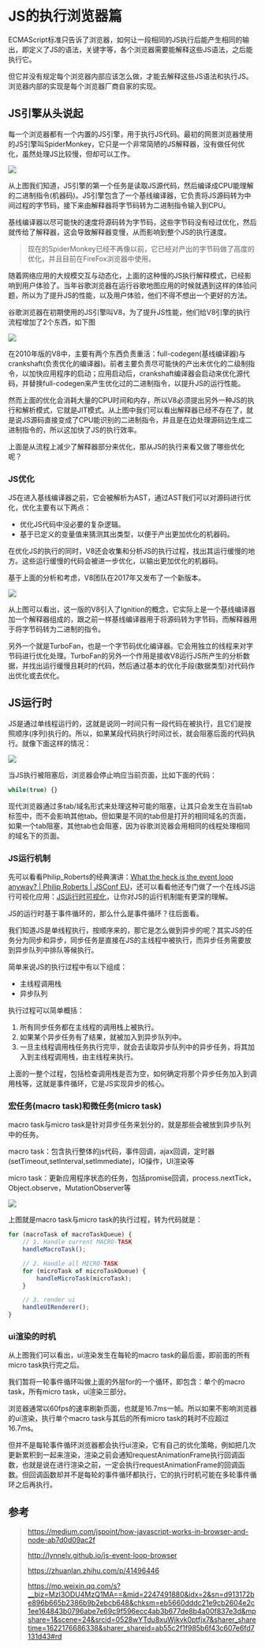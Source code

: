 # JS的执行浏览器篇

ECMAScript标准只告诉了浏览器，如何让一段相同的JS执行后能产生相同的输出，即定义了JS的语法，关键字等，各个浏览器需要能解释这些JS语法，之后能执行它。

但它并没有规定每个浏览器内部应该怎么做，才能去解释这些JS语法和执行JS。浏览器内部的实现是每个浏览器厂商自家的实现。

## JS引擎从头说起

每一个浏览器都有一个内置的JS引擎，用于执行JS代码。最初的网景浏览器使用的JS引擎叫SpiderMonkey，它只是一个非常简陋的JS解释器，没有做任何优化，虽然处理JS比较慢，但却可以工作。

![](https://cdn.jsdelivr.net/gh/ywxgod/image_source/imgs20210528220406.png)

从上图我们知道，JS引擎的第一个任务是读取JS源代码，然后编译成CPU能理解的二进制指令(机器码)。JS引擎包含了一个基线编译器，它负责将JS源码转为中间过程的字节码，接下来由解释器将字节码转为二进制指令输入到CPU。

基线编译器以尽可能快的速度将源码转为字节码，这些字节码没有经过优化，然后就传给了解释器，这会导致解释器变慢，从而影响到整个JS的执行速度。

>   现在的SpiderMonkey已经不再像以前，它已经对产出的字节码做了高度的优化，并且目前在FireFox浏览器中使用。

随着网络应用的大规模交互与动态化，上面的这种慢的JS执行解释模式，已经影响到用户体验了。当年谷歌浏览器在运行谷歌地图应用的时候就遇到这样的体验问题，所以为了提升JS的性能，以及用户体验，他们不得不想出一个更好的方法。

谷歌浏览器在初期使用的JS引擎叫V8，为了提升JS性能，他们给V8引擎的执行流程增加了2个东西，如下图

![](https://cdn.jsdelivr.net/gh/ywxgod/image_source/imgs20210528223029.png)

在2010年版的V8中，主要有两个东西负责重活：full-codegen(基线编译器)与crankshaft(负责优化的编译器)。前者主要负责尽可能快的产出未优化的二级制指令，以加快应用程序的启动；应用启动后，crankshaft编译器会启动来优化源代码，并替换full-codegen来产生优化过的二进制指令，以提升JS的运行性能。

然而上面的优化会消耗大量的CPU时间和内存，所以V8必须提出另外一种JS的执行和解析模式，它就是JIT模式。从上图中我们可以看出解释器已经不存在了，就是说JS源码直接变成了CPU能识别的二进制指令，并且是在边处理源码边生成二进制指令的，所以这加快了JS的执行效率。

上面是从流程上减少了解释器部分来优化，那从JS的执行来看又做了哪些优化呢？

### JS优化

JS在进入基线编译器之前，它会被解析为AST，通过AST我们可以对源码进行优化，优化主要有以下两点：

- 优化JS代码中没必要的复杂逻辑。
- 基于已定义的变量值来猜测其出类型，以便于产出更加优化的机器码。

在优化JS的执行的同时，V8还会收集和分析JS的执行过程，找出其运行缓慢的地方。这些运行缓慢的代码会被进一步优化，以输出更加优化的机器码。

基于上面的分析和考虑，V8团队在2017年又发布了一个新版本。

![](https://cdn.jsdelivr.net/gh/ywxgod/image_source/imgs20210528234657.png)

从上图可以看出，这一版的V8引入了Ignition的概念，它实际上是一个基线编译器加一个解释器组成的，跟之前一样基线编译器用于将源码转为字节码，而解释器用于将字节码转为二进制的指令。

另外一个就是TurboFan，也是一个字节码优化编译器。它会用独立的线程来对字节码进行优化处理。TurboFan的另外一个作用是接收V8运行JS所产生的分析数据，并找出运行缓慢且耗时的代码，然后通过基本的优化手段(数据类型)对代码作出优化或去优化。

## JS运行时

JS是通过单线程运行的，这就是说同一时间只有一段代码在被执行，且它们是按照顺序(序列)执行的。所以，如果某段代码执行时间过长，就会阻塞后面的代码执行。就像下面这样的情况：

![](https://cdn.jsdelivr.net/gh/ywxgod/image_source/imgs20210529085945.png)

当JS执行被阻塞后，浏览器会停止响应当前页面，比如下面的代码：

```javascript
while(true) {}
```

现代浏览器通过多tab/域名形式来处理这种可能的阻塞，让其只会发生在当前tab标签中，而不会影响其他tab。但如果是不同的tab但是打开的相同域名的页面，如果一个tab阻塞，其他tab也会阻塞，因为谷歌浏览器会用相同的线程处理相同的域名下的页面。

### JS运行机制

先可以看看Philip_Roberts的经典演讲：[What the heck is the event loop anyway? | Philip Roberts | JSConf EU](https://youtu.be/8aGhZQkoFbQ)，还可以看看他还专门做了一个在线JS运行可视化应用：[JS运行时可视化](http://latentflip.com/loupe/?code=JC5vbignYnV0dG9uJywgJ2NsaWNrJywgZnVuY3Rpb24gb25DbGljaygpIHsKICAgIHNldFRpbWVvdXQoZnVuY3Rpb24gdGltZXIoKSB7CiAgICAgICAgY29uc29sZS5sb2coJ1lvdSBjbGlja2VkIHRoZSBidXR0b24hJyk7ICAgIAogICAgfSwgMjAwMCk7Cn0pOwoKY29uc29sZS5sb2coIkhpISIpOwoKc2V0VGltZW91dChmdW5jdGlvbiB0aW1lb3V0KCkgewogICAgY29uc29sZS5sb2coIkNsaWNrIHRoZSBidXR0b24hIik7Cn0sIDUwMDApOwoKY29uc29sZS5sb2coIldlbGNvbWUgdG8gbG91cGUuIik7!!!PGJ1dHRvbj5DbGljayBtZSE8L2J1dHRvbj4%3D)，让你对JS的运行机制能有更深的理解。

JS的运行时基于事件循环的，那么什么是事件循环？往后面看。

我们知道JS是单线程执行，按顺序来的，那它是怎么做到异步的呢？其实JS的任务分为同步和异步，同步任务是直接在JS的主线程中被执行，而异步任务需要放到异步队列中排队等候执行。

简单来说JS的执行过程中有以下组成：

- 主线程调用栈
- 异步队列

执行过程可以简单概括：

1. 所有同步任务都在主线程的调用栈上被执行。
2. 如果某个异步任务有了结果，就被加入到异步队列中。
3. 一旦主线程调用栈任务执行完毕，就会去读取异步队列中的异步任务，将其加入到主线程调用栈，由主线程来执行。

上面的一整个过程，包括检查调用栈是否为空，如何确定将那个异步任务加入到调用栈等，这就是事件循环，它是JS实现异步的核心。

### 宏任务(macro task)和微任务(micro task)

macro task与micro task是针对异步任务来划分的，就是那些会被放到异步队列中的任务。

macro task：包含执行整体的js代码，事件回调，ajax回调，定时器(setTimeout,setInterval,setImmediate)，IO操作，UI渲染等

micro task：更新应用程序状态的任务，包括promise回调，process.nextTick，Object.observe，MutationObserver等

![](https://cdn.jsdelivr.net/gh/ywxgod/image_source/imgs20210529093836.jpg)

上图就是macro task与micro task的执行过程，转为代码就是：

```javascript
for (macroTask of macroTaskQueue) {
    // 1. Handle current MACRO-TASK
    handleMacroTask();

    // 2. Handle all MICRO-TASK
    for (microTask of microTaskQueue) {
        handleMicroTask(microTask);
    }

    // 3. render ui
    handleUIRenderer();
}
```

### ui渲染的时机

从上图我们可以看出，ui渲染发生在每轮的macro task的最后面，即前面的所有micro task执行完之后。

我们暂将一轮事件循环叫做上面的外层for的一个循环，即包含：单个的macro task，所有micro task，ui渲染三部分。

浏览器通常以60fps的速率刷新页面，也就是16.7ms一帧。所以如果不影响浏览器的ui渲染，执行单个macro task与其后的所有micro task的耗时不应超过16.7ms。

但并不是每轮事件循环浏览器都会执行ui渲染，它有自己的优化策略，例如把几次更新累积到一起来渲染，渲染之前会通知requestAnimationFrame执行回调函数，也就是说在进行渲染之前，一定会执行requestAnimationFrame的回调函数。但回调函数却并不是每轮的事件循环都执行，它的执行时机可能在多轮事件循环之后再执行。

## 参考

>   https://medium.com/jspoint/how-javascript-works-in-browser-and-node-ab7d0d09ac2f
> 
>   http://lynnelv.github.io/js-event-loop-browser
> 
>   https://zhuanlan.zhihu.com/p/41496446
> 
>   https://mp.weixin.qq.com/s?__biz=MzI3ODU4MzQ1MA==&mid=2247491880&idx=2&sn=d913172be896b665b2386b9b2ebcb648&chksm=eb5660dddc21e9cb2604e2c1ee164843b0796abe7e69c9f596ecc4ab3b677de8b4a00f837e3d&mpshare=1&scene=24&srcid=0528wYTdu8xuWjkvk0ptfjx7&sharer_sharetime=1622176686338&sharer_shareid=ab55c2f1f985b6f43c607e6fd7131d43#rd
